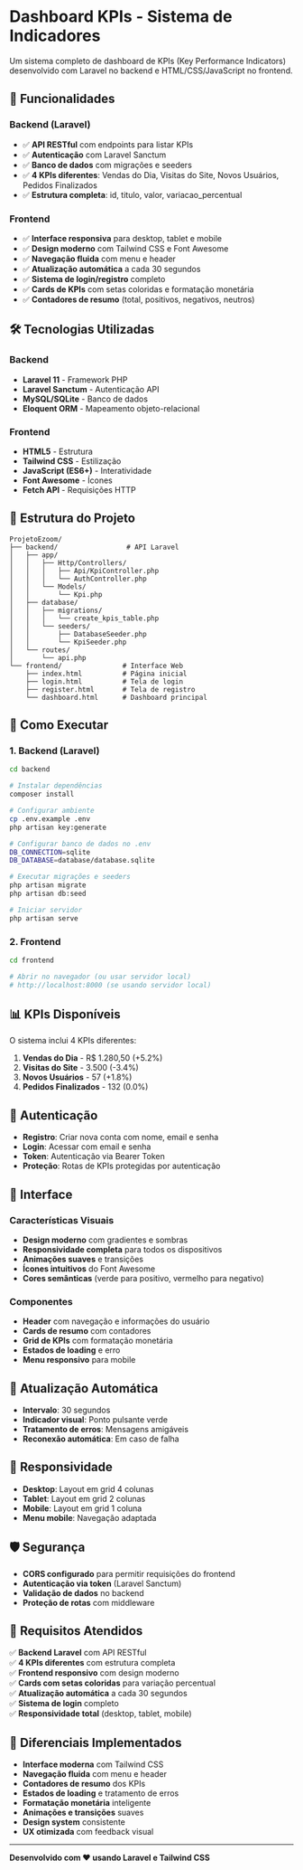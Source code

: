 # Dashboard KPIs - Sistema de Indicadores

Um sistema completo de dashboard de KPIs (Key Performance Indicators) desenvolvido com Laravel no backend e HTML/CSS/JavaScript no frontend.

## 🚀 Funcionalidades

### Backend (Laravel)
- ✅ **API RESTful** com endpoints para listar KPIs
- ✅ **Autenticação** com Laravel Sanctum
- ✅ **Banco de dados** com migrações e seeders
- ✅ **4 KPIs diferentes**: Vendas do Dia, Visitas do Site, Novos Usuários, Pedidos Finalizados
- ✅ **Estrutura completa**: id, titulo, valor, variacao_percentual

### Frontend
- ✅ **Interface responsiva** para desktop, tablet e mobile
- ✅ **Design moderno** com Tailwind CSS e Font Awesome
- ✅ **Navegação fluida** com menu e header
- ✅ **Atualização automática** a cada 30 segundos
- ✅ **Sistema de login/registro** completo
- ✅ **Cards de KPIs** com setas coloridas e formatação monetária
- ✅ **Contadores de resumo** (total, positivos, negativos, neutros)

## 🛠️ Tecnologias Utilizadas

### Backend
- **Laravel 11** - Framework PHP
- **Laravel Sanctum** - Autenticação API
- **MySQL/SQLite** - Banco de dados
- **Eloquent ORM** - Mapeamento objeto-relacional

### Frontend
- **HTML5** - Estrutura
- **Tailwind CSS** - Estilização
- **JavaScript (ES6+)** - Interatividade
- **Font Awesome** - Ícones
- **Fetch API** - Requisições HTTP

## 📁 Estrutura do Projeto

```
ProjetoEzoom/
├── backend/                 # API Laravel
│   ├── app/
│   │   ├── Http/Controllers/
│   │   │   ├── Api/KpiController.php
│   │   │   └── AuthController.php
│   │   └── Models/
│   │       └── Kpi.php
│   ├── database/
│   │   ├── migrations/
│   │   │   └── create_kpis_table.php
│   │   └── seeders/
│   │       ├── DatabaseSeeder.php
│   │       └── KpiSeeder.php
│   └── routes/
│       └── api.php
└── frontend/               # Interface Web
    ├── index.html          # Página inicial
    ├── login.html          # Tela de login
    ├── register.html       # Tela de registro
    └── dashboard.html      # Dashboard principal
```

## 🚀 Como Executar

### 1. Backend (Laravel)

```bash
cd backend

# Instalar dependências
composer install

# Configurar ambiente
cp .env.example .env
php artisan key:generate

# Configurar banco de dados no .env
DB_CONNECTION=sqlite
DB_DATABASE=database/database.sqlite

# Executar migrações e seeders
php artisan migrate
php artisan db:seed

# Iniciar servidor
php artisan serve
```

### 2. Frontend

```bash
cd frontend

# Abrir no navegador (ou usar servidor local)
# http://localhost:8000 (se usando servidor local)
```

## 📊 KPIs Disponíveis

O sistema inclui 4 KPIs diferentes:

1. **Vendas do Dia** - R$ 1.280,50 (+5.2%)
2. **Visitas do Site** - 3.500 (-3.4%)
3. **Novos Usuários** - 57 (+1.8%)
4. **Pedidos Finalizados** - 132 (0.0%)

## 🔐 Autenticação

- **Registro**: Criar nova conta com nome, email e senha
- **Login**: Acessar com email e senha
- **Token**: Autenticação via Bearer Token
- **Proteção**: Rotas de KPIs protegidas por autenticação

## 🎨 Interface

### Características Visuais
- **Design moderno** com gradientes e sombras
- **Responsividade completa** para todos os dispositivos
- **Animações suaves** e transições
- **Ícones intuitivos** do Font Awesome
- **Cores semânticas** (verde para positivo, vermelho para negativo)

### Componentes
- **Header** com navegação e informações do usuário
- **Cards de resumo** com contadores
- **Grid de KPIs** com formatação monetária
- **Estados de loading** e erro
- **Menu responsivo** para mobile

## 🔄 Atualização Automática

- **Intervalo**: 30 segundos
- **Indicador visual**: Ponto pulsante verde
- **Tratamento de erros**: Mensagens amigáveis
- **Reconexão automática**: Em caso de falha

## 📱 Responsividade

- **Desktop**: Layout em grid 4 colunas
- **Tablet**: Layout em grid 2 colunas
- **Mobile**: Layout em grid 1 coluna
- **Menu mobile**: Navegação adaptada

## 🛡️ Segurança

- **CORS configurado** para permitir requisições do frontend
- **Autenticação via token** (Laravel Sanctum)
- **Validação de dados** no backend
- **Proteção de rotas** com middleware

## 🎯 Requisitos Atendidos

✅ **Backend Laravel** com API RESTful  
✅ **4 KPIs diferentes** com estrutura completa  
✅ **Frontend responsivo** com design moderno  
✅ **Cards com setas coloridas** para variação percentual  
✅ **Atualização automática** a cada 30 segundos  
✅ **Sistema de login** completo  
✅ **Responsividade total** (desktop, tablet, mobile)  

## 🚀 Diferenciais Implementados

- **Interface moderna** com Tailwind CSS
- **Navegação fluida** com menu e header
- **Contadores de resumo** dos KPIs
- **Estados de loading** e tratamento de erros
- **Formatação monetária** inteligente
- **Animações e transições** suaves
- **Design system** consistente
- **UX otimizada** com feedback visual

---

**Desenvolvido com ❤️ usando Laravel e Tailwind CSS**
